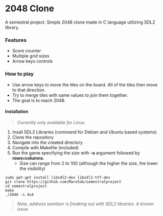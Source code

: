 # 2048 Clone 
A semestral project. Simple 2048 clone made in C language utilizing SDL2 library. 
### Features 
- Score counter
- Multiple grid sizes 
- Arrow keys controls

### How to play
- Use arrow keys to move the tiles on the board. All of the tiles then move to that direction.
- Try to merge tiles with same values to join them together.
- The goal is to reach 2048.

#### Installation 
>*Currently only available for Linux.*  
1. Insall SDL2 Libraries (command for Debian and Ubuntu based systems)
2. Clone the repository
3. Navigate into the created directory
4. Compile with Makefile (included)
5. Run the game specifying the size with **-s** argument followed by **rows**x**columns**.   
    - Size can range from 2 to 100 (although the higher the size, the lower the visibility)
```
sudo apt-get install libsdl2-dev libsdl2-ttf-dev
git clone https://github.com/Maro5ak/semestralproject
cd semestralproject
make
./2048 -s 4x4
```  

>*Note, address sanitizer is freaking out with SDL2 libraries. A known issue.*